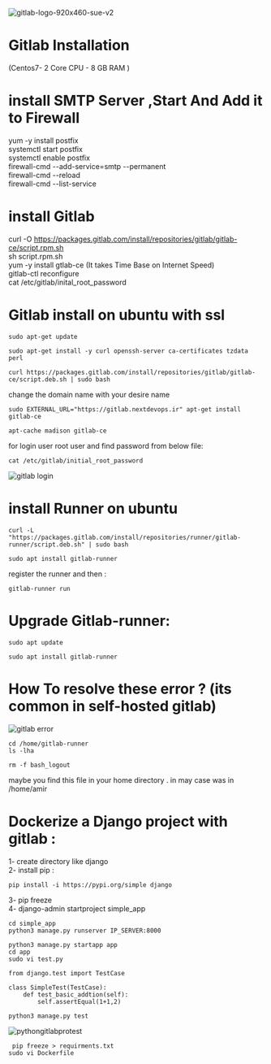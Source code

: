![gitlab-logo-920x460-sue-v2](https://github.com/user-attachments/assets/326d877f-d362-45cd-a481-57c23597c4c0)
# Gitlab Installation 
(Centos7- 2 Core CPU - 8 GB RAM )
# install SMTP Server ,Start And Add it to Firewall
yum -y install postfix <br>
systemctl start postfix <br>
systemctl enable postfix <br>
firewall-cmd --add-service=smtp --permanent <br>
firewall-cmd --reload <br>
firewall-cmd --list-service <br>
# install Gitlab
curl -O https://packages.gitlab.com/install/repositories/gitlab/gitlab-ce/script.rpm.sh <br>
sh script.rpm.sh <br>
yum -y install gtlab-ce (It takes Time Base on Internet Speed)<br>
gitlab-ctl reconfigure <br>
cat /etc/gitlab/inital_root_password <br>
# Gitlab install on ubuntu with ssl
```
sudo apt-get update 
```
```
sudo apt-get install -y curl openssh-server ca-certificates tzdata perl
```
```
curl https://packages.gitlab.com/install/repositories/gitlab/gitlab-ce/script.deb.sh | sudo bash
```
change the domain name with your desire name
```
sudo EXTERNAL_URL="https://gitlab.nextdevops.ir" apt-get install gitlab-ce
```
```
apt-cache madison gitlab-ce
```
for login user root user and find password from below file: <br>
```
cat /etc/gitlab/initial_root_password
```
![gitlab login](https://github.com/user-attachments/assets/cb830dba-a06e-46f0-9735-b48d568636ac)

# install Runner on ubuntu
```
curl -L "https://packages.gitlab.com/install/repositories/runner/gitlab-runner/script.deb.sh" | sudo bash
```
```
sudo apt install gitlab-runner
```
register the runner and then : <br>
```
gitlab-runner run
```

# Upgrade Gitlab-runner:
```
sudo apt update
```
```
sudo apt install gitlab-runner
```
# How To resolve these error ? (its common in self-hosted gitlab) <br>
![gitlab error](https://github.com/user-attachments/assets/33b87513-891b-447e-9075-f50f621dd1b8)
```
cd /home/gitlab-runner
ls -lha 
```
```
rm -f bash_logout
```
maybe you find this file in your home directory . in may case was in /home/amir <br>

# Dockerize a Django project with gitlab : <br>
1- create directory like django <br>
2- install pip : <br>
```python3
pip install -i https://pypi.org/simple django
```
3- pip freeze <br>
4- django-admin startproject simple_app
```
cd simple_app
python3 manage.py runserver IP_SERVER:8000
```
```
python3 manage.py startapp app
cd app
sudo vi test.py
```
```
from django.test import TestCase

class SimpleTest(TestCase):
    def test_basic_addtion(self):
        self.assertEqual(1+1,2)
```
```
python3 manage.py test
```
![pythongitlabprotest](https://github.com/user-attachments/assets/086b3266-11fc-4078-8923-dea5eba203c4)
```
 pip freeze > requirments.txt
sudo vi Dockerfile
